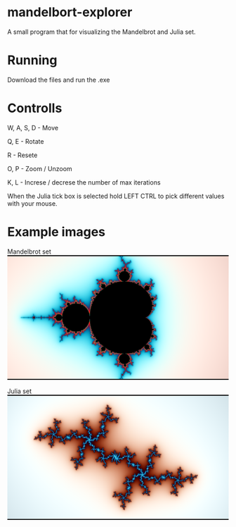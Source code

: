 # mandelbort-explorer
A small program that for visualizing the Mandelbrot and Julia set.

# Running
Download the files and run the .exe

# Controlls
W, A, S, D - Move

Q, E - Rotate

R - Resete

O, P - Zoom / Unzoom

K, L - Increse / decrese the number of max iterations

When the Julia tick box is selected hold LEFT CTRL to pick different values with your mouse.

# Example images
Mandelbrot set
![mandelbrot-set](img1.png)

Julia set
![julia-set](img2.png)
